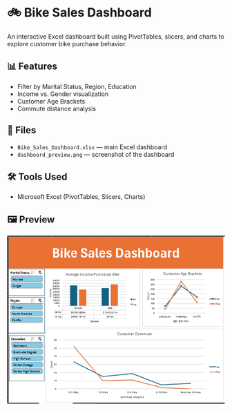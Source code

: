 # 🚲 Bike Sales Dashboard

An interactive Excel dashboard built using PivotTables, slicers, and charts to explore customer bike purchase behavior.

## 📊 Features

- Filter by Marital Status, Region, Education
- Income vs. Gender visualization
- Customer Age Brackets
- Commute distance analysis

## 📂 Files

- `Bike_Sales_Dashboard.xlsx` — main Excel dashboard
- `dashboard_preview.png` — screenshot of the dashboard

## 🛠️ Tools Used

- Microsoft Excel (PivotTables, Slicers, Charts)

## 🖼️ Preview

![Dashboard Preview](Images/Dashboard.png)
